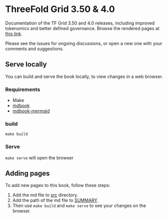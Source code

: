 # ThreeFold Grid 3.50 & 4.0
Documentation of the TF Grid 3.50 and 4.0 releases, including improved tokenomics and better defined governance. Browse the rendered pages at [this link](https://threefoldtech.github.io/TF_Grid_3.12_4.0/).

Please see the issues for ongoing discussions, or open a new one with your comments and suggestions.

## Serve locally

You can build and serve the book locally, to view changes in a web browser.

### Requirements

- Make
- [mdbook](https://rust-lang.github.io/mdBook/guide/installation.html)
- [mdbook-mermaid](https://github.com/badboy/mdbook-mermaid)

### build

`make build`

### Serve

`make serve`
will open the browser  

## Adding pages

To add new pages to this book, follow these steps:

1. Add the md file to [src](./src) directory.
2. Add the path of the md file to [SUMMARY](./src/SUMMARY.md).
3. Then use `make build` and `make serve` to see your changes on the browser.
